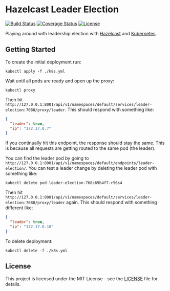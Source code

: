 # Hazelcast Leader Election

[![Build Status](https://img.shields.io/travis/com/vanillaSlice/hazelcast-leader-election/master.svg)](https://travis-ci.com/vanillaSlice/hazelcast-leader-election)
[![Coverage Status](https://img.shields.io/coveralls/github/vanillaSlice/hazelcast-leader-election/master.svg)](https://coveralls.io/github/vanillaSlice/hazelcast-leader-election?branch=master)
[![License](https://img.shields.io/github/license/vanillaSlice/hazelcast-leader-election.svg)](LICENSE)

Playing around with leadership election with [Hazelcast](https://hazelcast.com/) and
[Kubernetes](https://kubernetes.io/).

## Getting Started

To create the initial deployment run:

```
kubectl apply -f ./k8s.yml
```

Wait until all pods are ready and open up the proxy:

```
kubectl proxy
```

Then hit `http://127.0.0.1:8001/api/v1/namespaces/default/services/leader-election:7080/proxy/leader`.
This should respond with something like:

```json
{
  "leader": true,
  "ip": "172.17.0.7"
}
```

If you continually hit this endpoint, the response should stay the same. This is because all
requests are getting routed to the same pod (the leader). 

You can find the leader pod by going to
`http://127.0.0.1:8001/api/v1/namespaces/default/endpoints/leader-election/`.
You can test a leader change by deleting the leader pod with something like:

```
kubectl delete pod leader-election-768c69b4f7-r56s4
```  

Then hit `http://127.0.0.1:8001/api/v1/namespaces/default/services/leader-election:7080/proxy/leader` again.
This should respond with something different like:

```json
{
  "leader": true,
  "ip": "172.17.0.10"
}
```

To delete deployment:
```
kubectl delete -f ./k8s.yml
```

## License

This project is licensed under the MIT License - see the [LICENSE](LICENSE) file for details.
